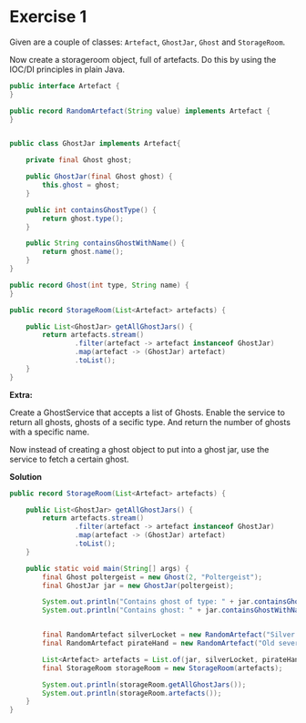 # Exercise 1

Given are a couple of classes: ``Artefact``, ``GhostJar``, ``Ghost`` and ``StorageRoom``.

Now create a storageroom object, full of artefacts. Do this by using the IOC/DI principles in plain Java.

```java
public interface Artefact {
}
```

```java
public record RandomArtefact(String value) implements Artefact {
}


public class GhostJar implements Artefact{

    private final Ghost ghost;

    public GhostJar(final Ghost ghost) {
        this.ghost = ghost;
    }

    public int containsGhostType() {
        return ghost.type();
    }

    public String containsGhostWithName() {
        return ghost.name();
    }
}
```

```java
public record Ghost(int type, String name) {
}
```

```java
public record StorageRoom(List<Artefact> artefacts) {

    public List<GhostJar> getAllGhostJars() {
        return artefacts.stream()
                .filter(artefact -> artefact instanceof GhostJar)
                .map(artefact -> (GhostJar) artefact)
                .toList();
    }
}
```

**Extra:**

Create a GhostService that accepts a list of Ghosts. Enable the service to return all ghosts, ghosts of a secific type. And return the number of ghosts with a specific name.

Now instead of creating a ghost object to put into a ghost jar, use the service to fetch a certain ghost.


**Solution**

```java
public record StorageRoom(List<Artefact> artefacts) {

    public List<GhostJar> getAllGhostJars() {
        return artefacts.stream()
                .filter(artefact -> artefact instanceof GhostJar)
                .map(artefact -> (GhostJar) artefact)
                .toList();
    }

    public static void main(String[] args) {
        final Ghost poltergeist = new Ghost(2, "Poltergeist");
        final GhostJar jar = new GhostJar(poltergeist);

        System.out.println("Contains ghost of type: " + jar.containsGhostType());
        System.out.println("Contains ghost: " + jar.containsGhostWithName());


        final RandomArtefact silverLocket = new RandomArtefact("Silver locket");
        final RandomArtefact pirateHand = new RandomArtefact("Old severed pirate hand");

        List<Artefact> artefacts = List.of(jar, silverLocket, pirateHand);
        final StorageRoom storageRoom = new StorageRoom(artefacts);

        System.out.println(storageRoom.getAllGhostJars());
        System.out.println(storageRoom.artefacts());
    }
}
```
